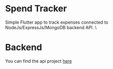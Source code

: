 # Spend Tracker

Simple Flutter app to track expenses connected to NodeJs/ExpressJs/MongoDB backend API. \

# Backend

You can find the api project [here](https://github.com/GhassanAlKaraan/spend-tracker-api)
